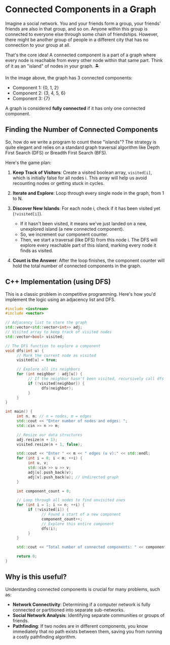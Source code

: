 # Connected Components in a Graph

Imagine a social network. You and your friends form a group, your friends' friends are also in that group, and so on. Anyone within this group is connected to everyone else through some chain of friendships. However, there might be another group of people in a different city that has no connection to your group at all.

That's the core idea! A connected component is a part of a graph where every node is reachable from every other node within that same part. Think of it as an "island" of nodes in your graph. 🏝️

In the image above, the graph has 3 connected components:

- Component 1: {0, 1, 2}
- Component 2: {3, 4, 5, 6}
- Component 3: {7}

A graph is considered **fully connected** if it has only one connected component.

## Finding the Number of Connected Components

So, how do we write a program to count these "islands"? The strategy is quite elegant and relies on a standard graph traversal algorithm like Depth First Search (DFS) or Breadth First Search (BFS).

Here's the game plan:

1. **Keep Track of Visitors**: Create a visited boolean array, `visited[i]`, which is initially false for all nodes i. This array will help us avoid recounting nodes or getting stuck in cycles.

2. **Iterate and Explore**: Loop through every single node in the graph, from 1 to N.

3. **Discover New Islands**: For each node i, check if it has been visited yet (`!visited[i]`).
    - If it hasn't been visited, it means we've just landed on a new, unexplored island (a new connected component).
    - So, we increment our component counter.
    - Then, we start a traversal (like DFS) from this node i. The DFS will explore every reachable part of this island, marking every node it finds as visited.

4. **Count is the Answer**: After the loop finishes, the component counter will hold the total number of connected components in the graph.

## C++ Implementation (using DFS)

This is a classic problem in competitive programming. Here's how you'd implement the logic using an adjacency list and DFS.

```cpp
#include <iostream>
#include <vector>

// Adjacency list to store the graph
std::vector<std::vector<int>> adj;
// Visited array to keep track of visited nodes
std::vector<bool> visited;

// The DFS function to explore a component
void dfs(int u) {
     // Mark the current node as visited
     visited[u] = true;

     // Explore all its neighbors
     for (int neighbor : adj[u]) {
          // If the neighbor hasn't been visited, recursively call dfs on it
          if (!visited[neighbor]) {
                dfs(neighbor);
          }
     }
}

int main() {
     int n, m; // n = nodes, m = edges
     std::cout << "Enter number of nodes and edges: ";
     std::cin >> n >> m;

     // Resize our data structures
     adj.resize(n + 1);
     visited.resize(n + 1, false);

     std::cout << "Enter " << m << " edges (u v):" << std::endl;
     for (int i = 0; i < m; ++i) {
          int u, v;
          std::cin >> u >> v;
          adj[u].push_back(v);
          adj[v].push_back(u); // Undirected graph
     }

     int component_count = 0;

     // Loop through all nodes to find unvisited ones
     for (int i = 1; i <= n; ++i) {
          if (!visited[i]) {
                // Found a start of a new component
                component_count++;
                // Explore this entire component
                dfs(i);
          }
     }

     std::cout << "Total number of connected components: " << component_count << std::endl;

     return 0;
}
```

## Why is this useful?

Understanding connected components is crucial for many problems, such as:

- **Network Connectivity**: Determining if a computer network is fully connected or partitioned into separate sub-networks.
- **Social Network Analysis**: Identifying separate communities or groups of friends.
- **Pathfinding**: If two nodes are in different components, you know immediately that no path exists between them, saving you from running a costly pathfinding algorithm.
